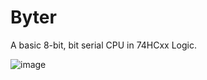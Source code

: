 # Byter
A basic 8-bit, bit serial CPU in 74HCxx Logic.

![image](https://github.com/user-attachments/assets/23016aad-40d7-49fa-a0a7-9ce73995fc5c)


